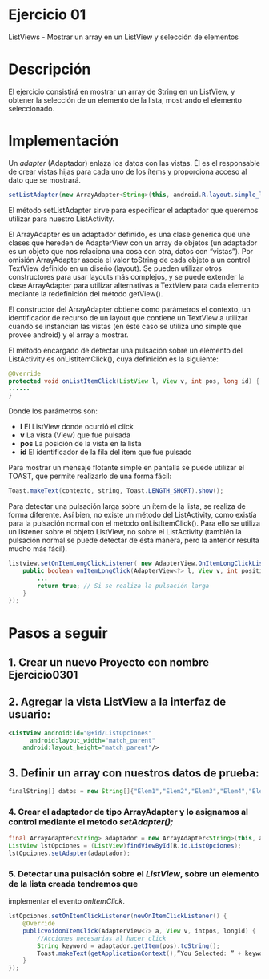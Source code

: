 # Ejercicio 01

ListViews - Mostrar un array en un ListView y selección de elementos

# Descripción

El ejercicio consistirá en mostrar un array de String en un ListView, y obtener la selección de un elemento de la lista, mostrando el elemento seleccionado.

# Implementación

Un *adapter* (Adaptador) enlaza los datos con las vistas. Él es el responsable de crear vistas hijas para cada uno de los ítems y proporciona acceso al dato que se mostrará.

```java
setListAdapter(new ArrayAdapter<String>(this, android.R.layout.simple_list_item_1, array));
```


El método setListAdapter sirve para especificar el adaptador que queremos utilizar para nuestro ListActivity.

El ArrayAdapter es un adaptador definido, es una clase genérica que une clases que hereden de AdapterView con un array de objetos (un adaptador es un objeto que nos relaciona una cosa con otra, datos con “vistas”). Por omisión ArrayAdapter asocia el valor toString de cada objeto a un control TextView definido en un diseño (layout). Se pueden utilizar otros constructores para usar layouts más complejos, y se puede extender la clase ArrayAdapter para utilizar alternativas a TextView para cada elemento mediante la redefinición del método getView().

El constructor del ArrayAdapter obtiene como parámetros el contexto, un identificador de recurso de un layout que contiene un TextView a utilizar cuando se instancian las vistas (en éste caso se utiliza uno simple que provee android) y el array a mostrar.

El método encargado de detectar una pulsación sobre un elemento del ListActivity es onListItemClick(), cuya definición es la siguiente:

```java
@Override
protected void onListItemClick(ListView l, View v, int pos, long id) { super.onListItemClick(l, v, position, id);
......
}
```

Donde los parámetros son:

- **l** El ListView donde ocurrió el click
- **v** La vista (View) que fue pulsada 
- **pos** La posición de la vista en la lista
- **id** El identificador de la fila del item que fue pulsado

Para mostrar un mensaje flotante simple en pantalla se puede utilizar el TOAST, que permite realizarlo de una forma fácil:

```java
Toast.makeText(contexto, string, Toast.LENGTH_SHORT).show();
```

Para detectar una pulsación larga sobre un ítem de la lista, se realiza de forma diferente. Así bien, no existe un método del ListActivity, como existía para la pulsación normal con el método onListItemClick(). Para ello se utiliza un listener sobre el objeto ListView, no sobre el ListActivity (también la pulsación normal se puede detectar de ésta manera, pero la anterior resulta mucho más fácil).

```java
listview.setOnItemLongClickListener( new AdapterView.OnItemLongClickListener(){
    public boolean onItemLongClick(AdapterView<?> l, View v, int position, long id) {
        ...
        return true; // Si se realiza la pulsación larga
    } 
});
```

# Pasos a seguir

## 1. Crear un nuevo Proyecto con nombre Ejercicio0301

## 2. Agregar la vista ListView a la interfaz de usuario:

```xml
<ListView android:id="@+id/ListOpciones"
￼￼    android:layout_width="match_parent" 
    android:layout_height="match_parent"/>
```
    
## 3. Definir un array con nuestros datos de prueba:

```java
finalString[] datos = new String[]{"Elem1","Elem2","Elem3","Elem4","Elem5"};
```

### 4. Crear el adaptador de tipo ArrayAdapter y lo asignamos al control mediante el metodo *setAdapter();*

```java
final ArrayAdapter<String> adaptador = new ArrayAdapter<String>(this, android.R.layout.simple_list_item_1, datos);
ListView lstOpciones = (ListView)findViewById(R.id.ListOpciones); 
lstOpciones.setAdapter(adaptador);
```

### 5. Detectar una pulsación sobre el *ListView*, sobre un elemento de la lista creada tendremos que
implementar el evento *onItemClick*.

```java
lstOpciones.setOnItemClickListener(newOnItemClickListener() {
    @Override
    publicvoidonItemClick(AdapterView<?> a, View v, intpos, longid) {
        //Acciones necesarias al hacer click
        String keyword = adaptador.getItem(pos).toString(); 
        Toast.makeText(getApplicationContext(),”You Selected: ” + keyword, Toast.LENGTH_LONG).show();
    } 
});
```